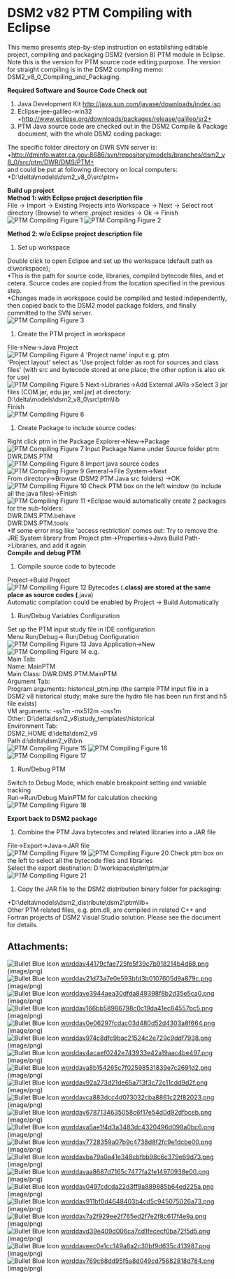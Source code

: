 # DSM2 v82 PTM Compiling with Eclipse

This memo presents step-by-step instruction on establishing editable
project, compiling and packaging DSM2 (version 8) PTM module in Eclipse.
Note this is the version for PTM source code editing purpose. The
version for straight compiling is in the DSM2 compiling memo:
DSM2_v8_0_Compiling_and_Packaging.  
  
**Required Software and Source Code Check out**

1.  Java Development Kit
    <a href="http://java.sun.com/javase/downloads/index.jsp"
    rel="nofollow">http://java.sun.com/javase/downloads/index.jsp</a>
2.  Eclipse-jee-galileo-win32
    +http://www.eclipse.org/downloads/packages/release/galileo/sr2+
3.  PTM Java source code are checked out in the DSM2 Compile & Package
    document, with the whole DSM2 coding package:

The specific folder directory on DWR SVN server is:  
+http://dminfo.water.ca.gov:8686/svn/repository/models/branches/dsm2_v8_0/src/ptm/DWR/DMS/PTM+  
and could be put at following directory on local computers:  
+D:\delta\models\dsm2_v8_0\src\ptm+  
  
**Build up project**  
**Method 1: with Eclipse project description file**  
File -\> Import -\> Existing Projects into Workspace -\> Next -\> Select
root directory (Browse) to where .project resides -\> Ok -\> Finish  
![PTM Compiling Figure 1](../attachments/PTM_Compiling_Figure1.png)
![PTM Compiling Figure 2](../attachments/PTM_Compiling_Figure2.png)
  
  
  
**Method 2: w/o Eclipse project description file**

1.  Set up workspace

  
Double click to open Eclipse and set up the workspace (default path as
d:\workspace);  
\*This is the path for source code, libraries, compiled bytecode files,
and et cetera. Source codes are copied from the location specified in
the previous step.  
\*Changes made in workspace could be compiled and tested independently,
then copied back to the DSM2 model package folders, and finally
committed to the SVN server.  
![PTM Compiling Figure 3](../attachments/PTM_Compiling_Figure3.png)

1.  Create the PTM project in workspace

  
File-\>New-\>Java Project  
![PTM Compiling Figure 4](../attachments/PTM_Compiling_Figure4.png)
'Project name' input e.g. ptm  
'Project layout' select as 'Use project folder as root for sources and
class files' (with src and bytecode stored at one place; the other
option is also ok for use)  
![PTM Compiling Figure 5](../attachments/PTM_Compiling_Figure5.png)
Next-\>Libraries-\>Add External JARs-\>Select 3 jar files (COM.jar,
edu.jar, xml.jar) at directory:  
D:\delta\models\dsm2_v8_0\src\ptm\lib  
Finish  
![PTM Compiling Figure 6](../attachments/PTM_Compiling_Figure6.png)

1.  Create Package to include source codes:

  
Right click ptm in the Package Explorer-\>New-\>Package  
![PTM Compiling Figure 7](../attachments/PTM_Compiling_Figure7.png)
Input Package Name under Source folder ptm: DWR.DMS.PTM  
![PTM Compiling Figure 8](../attachments/PTM_Compiling_Figure8.png)
Import java source codes  
![PTM Compiling Figure 9](../attachments/PTM_Compiling_Figure9.png)
General-\>File System-\>Next  
From directory-\>Browse (DSM2 PTM Java src folders) -\>OK  
![PTM Compiling Figure 10](../attachments/PTM_Compiling_Figure10.png)
Check PTM box on the left window (to include all the java
files)-\>Finish  
![PTM Compiling Figure 11](../attachments/PTM_Compiling_Figure11.png)
\*Eclipse would automatically create 2 packages for the sub-folders:  
DWR.DMS.PTM.behave  
DWR.DMS.PTM.tools  
\*If some error msg like 'access restriction' comes out: Try to remove
the JRE System library from Project ptm-\>Properties-\>Java Build
Path-\>Libraries, and add it again  
**Compile** **and debug PTM**

1.  Compile source code to bytecode

  
Project-\>Build Project  
![PTM Compiling Figure 12](../attachments/PTM_Compiling_Figure12.png)
Bytecodes (**.class) are stored at the same place as source codes
(**.java)  
Automatic compilation could be enabled by Project -\> Build
Automatically

1.  Run/Debug Variables Configuration

  
Set up the PTM input study file in IDE configuration  
Menu Run/Debug-\> Run/Debug Configuration  
![PTM Compiling Figure 13](../attachments/PTM_Compiling_Figure13.png)
Java Application-\>New  
![PTM Compiling Figure 14](../attachments/PTM_Compiling_Figure14.png)
e.g.  
Main Tab:  
Name: MainPTM  
Main Class: DWR.DMS.PTM.MainPTM  
Argument Tab:  
Program arguments: historical_ptm.inp (the sample PTM input file in a
DSM2 v8 historical study; make sure the hydro file has been run first
and h5 file exists)  
VM arguments: -ss1m -mx512m -oss1m  
Other: D:\delta\dsm2_v8\study_templates\historical  
Environment Tab:  
DSM2_HOME d:\delta\dsm2_v8  
Path d:\delta\dsm2_v8\bin  
![PTM Compiling Figure 15](../attachments/PTM_Compiling_Figure15.png)
![PTM Compiling Figure 16](../attachments/PTM_Compiling_Figure16.png)
![PTM Compiling Figure 17](../attachments/PTM_Compiling_Figure17.png)

1.  Run/Debug PTM

  
Switch to Debug Mode, which enable breakpoint setting and variable
tracking  
Run-\>Run/Debug MainPTM for calculation checking  
![PTM Compiling Figure 18](../attachments/PTM_Compiling_Figure18.png)
  
**Export back to DSM2 package**

1.  Combine the PTM Java bytecotes and related libraries into a JAR file

  
File-\>Export-\>Java-\>JAR file  
![PTM Compiling Figure 19](../attachments/PTM_Compiling_Figure19.png)
![PTM Compiling Figure 20](../attachments/PTM_Compiling_Figure20.png)
Check ptm box on the left to select all the bytecode files and
libraries  
Select the export destination: D:\workspace\ptm\ptm.jar  
![PTM Compiling Figure 21](../attachments/PTM_Compiling_Figure21.png)

1.  Copy the JAR file to the DSM2 distribution binary folder for
    packaging:

+D:\delta\models\dsm2_distribute\dsm2\ptm\lib+  
Other PTM related files, e.g. ptm.dll, are compiled in related C++ and
Fortran projects of DSM2 Visual Studio solution. Please see the document
for details.

## Attachments:

![Bullet Blue Icon](../attachments/Bullet_Blue_Icon.gif)
[worddav44179cfae725fe5f39c7b918214b4d68.png](attachments/87228921/87228920.png)
(image/png)  
![Bullet Blue Icon](../attachments/Bullet_Blue_Icon.gif)
[worddav21d73a7e0e593bfd3b0107605d9a879c.png](attachments/87228921/87228922.png)
(image/png)  
![Bullet Blue Icon](../attachments/Bullet_Blue_Icon.gif)
[worddave3944aea30dfda849398f8b2d35e5ca0.png](attachments/87228921/87228923.png)
(image/png)  
![Bullet Blue Icon](../attachments/Bullet_Blue_Icon.gif)
[worddav166bb58986798c0c19da41ec64557bc5.png](attachments/87228921/87228924.png)
(image/png)  
![Bullet Blue Icon](../attachments/Bullet_Blue_Icon.gif)
[worddav0e06297fcdac03d480d52d4303a8f664.png](attachments/87228921/87228925.png)
(image/png)  
![Bullet Blue Icon](../attachments/Bullet_Blue_Icon.gif)
[worddav974c8dfc9bac21524c2e729c9ddf7938.png](attachments/87228921/87228926.png)
(image/png)  
![Bullet Blue Icon](../attachments/Bullet_Blue_Icon.gif)
[worddav4acaef0242e743933e42a19aac4be497.png](attachments/87228921/87228927.png)
(image/png)  
![Bullet Blue Icon](../attachments/Bullet_Blue_Icon.gif)
[worddava8b154265c7f02598531839e7c2691d2.png](attachments/87228921/87228928.png)
(image/png)  
![Bullet Blue Icon](../attachments/Bullet_Blue_Icon.gif)
[worddav92a273d21de65a713f3c72c11cdd9d2f.png](attachments/87228921/87228929.png)
(image/png)  
![Bullet Blue Icon](../attachments/Bullet_Blue_Icon.gif)
[worddavca883dcc4d073032cba8861c22f82023.png](attachments/87228921/87228930.png)
(image/png)  
![Bullet Blue Icon](../attachments/Bullet_Blue_Icon.gif)
[worddav6787134635058c6f17e54d0d92dfbceb.png](attachments/87228921/87228931.png)
(image/png)  
![Bullet Blue Icon](../attachments/Bullet_Blue_Icon.gif)
[worddava5ae1f4d3a3483dc4320496d098a0bc6.png](attachments/87228921/87228932.png)
(image/png)  
![Bullet Blue Icon](../attachments/Bullet_Blue_Icon.gif)
[worddav7728359a07b9c4738d8f2fc9e1dcbe00.png](attachments/87228921/87228933.png)
(image/png)  
![Bullet Blue Icon](../attachments/Bullet_Blue_Icon.gif)
[worddavba79a0a41e348cbfbb98c6c379e69d73.png](attachments/87228921/87228934.png)
(image/png)  
![Bullet Blue Icon](../attachments/Bullet_Blue_Icon.gif)
[worddavaa8687d7165c7477fa2fe14970938e00.png](attachments/87228921/87228935.png)
(image/png)  
![Bullet Blue Icon](../attachments/Bullet_Blue_Icon.gif)
[worddav0497cdcda22d3ff9a889885b64ed225a.png](attachments/87228921/87228936.png)
(image/png)  
![Bullet Blue Icon](../attachments/Bullet_Blue_Icon.gif)
[worddav911bf0d4648403b4cd5c945075026a73.png](attachments/87228921/87228937.png)
(image/png)  
![Bullet Blue Icon](../attachments/Bullet_Blue_Icon.gif)
[worddav7a2f929ee2f765ed2f7e2f8c617f4e9a.png](attachments/87228921/87228938.png)
(image/png)  
![Bullet Blue Icon](../attachments/Bullet_Blue_Icon.gif)
[worddavd39e409d006ca7cd1fececf0ba72f5d5.png](attachments/87228921/87228939.png)
(image/png)  
![Bullet Blue Icon](../attachments/Bullet_Blue_Icon.gif)
[worddaveec0e1cc149a8a2c30bf9d635c413987.png](attachments/87228921/87228940.png)
(image/png)  
![Bullet Blue Icon](../attachments/Bullet_Blue_Icon.gif)
[worddav769c68dd95f5a8d049cd75682818d784.png](attachments/87228921/87228941.png)
(image/png)
